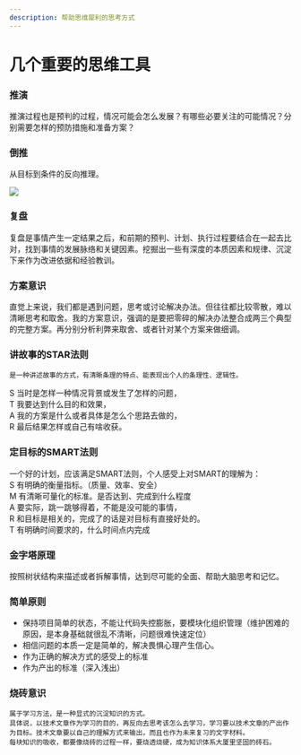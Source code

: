 ```yaml
---
description: 帮助思维犀利的思考方式
---
```


# 几个重要的思维工具

### 推演

  推演过程也是预判的过程，情况可能会怎么发展？有哪些必要关注的可能情况？分别需要怎样的预防措施和准备方案？

### 倒推

  从目标到条件的反向推理。

![](../.gitbook/assets/image%20%281%29.png)

### 复盘

  复盘是事情产生一定结果之后，和前期的预判、计划、执行过程要结合在一起去比对，找到事情的发展脉络和关键因素。挖掘出一些有深度的本质因素和规律、沉淀下来作为改进依据和经验教训。

### 方案意识

   直觉上来说，我们都是遇到问题，思考或讨论解决办法。但往往都比较零散，难以清晰思考和取舍。我的方案意识，强调的是要把零碎的解决办法整合成两三个典型的完整方案。再分别分析利弊来取舍、或者针对某个方案来做细调。

### 讲故事的STAR法则

    是一种讲述故事的方式，有清晰条理的特点、能表现出个人的条理性、逻辑性。  
S 当时是怎样一种情况背景或发生了怎样的问题，  
T 我要达到什么目的和效果，  
A 我的方案是什么或者具体是怎么个思路去做的，  
R 最后结果怎样或自己有啥收获。

### 定目标的SMART法则

一个好的计划，应该满足SMART法则，个人感受上对SMART的理解为：  
S 有明确的衡量指标。（质量、效率、安全）  
M 有清晰可量化的标准。是否达到、完成到什么程度  
A 要实际，跳一跳够得着，不能是没可能的事情，  
R 和目标是相关的，完成了的话是对目标有直接好处的。  
T 有明确时间要求的，什么时间点内完成

### 金字塔原理

按照树状结构来描述或者拆解事情，达到尽可能的全面、帮助大脑思考和记忆。

### 简单原则

* 保持项目简单的状态，不能让代码失控膨胀，要模块化组织管理（维护困难的原因，是本身基础就很乱不清晰，问题很难快速定位）
* 相信问题的本质一定是简单的，解决畏惧心理产生信心。
* 作为正确的解决方式的感受上的标准
* 作为产出的标准（深入浅出）

### 烧砖意识

    属于学习方法，是一种显式的沉淀知识的方式。  
    具体说，以技术文章作为学习的目的，再反向去思考该怎么去学习，学习要以技术文章的产出作为目标。技术文章要以自己的理解方式来输出，而且也作为未来复习的文字材料。  
    每块知识的吸收，都要像烧砖的过程一样，要烧透烧硬，成为知识体系大厦里坚固的砖石。

